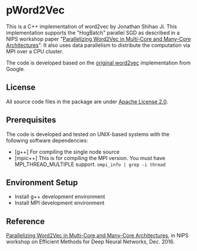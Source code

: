 # pWord2Vec
This is a C++ implementation of word2vec by Jonathan Shihao Ji. This implementation supports the "HogBatch" parallel SGD as described in a NIPS workshop paper "[Parallelizing Word2Vec in Multi-Core and Many-Core Architectures](https://arxiv.org/abs/1611.06172)". It also uses data parallelism to distribute the computation via MPI over a CPU cluster. 

The code is developed based on the [original word2vec](https://code.google.com/archive/p/word2vec/) implementation from Google.

## License
All source code files in the package are under [Apache License 2.0](http://www.apache.org/licenses/LICENSE-2.0).

## Prerequisites
The code is developed and tested on UNIX-based systems with the following software dependencies:

- [g++] For compiling the single node source
- [mpic++] This is for compiling the MPI version. You must have MPI_THREAD_MULTIPLE support. 
```ompi_info | grep -i thread```


## Environment Setup
* Install g++ development environment 
* Install MPI development environment

## Reference
[Parallelizing Word2Vec in Multi-Core and Many-Core Architectures](https://arxiv.org/abs/1611.06172), in NIPS workshop on Efficient Methods for Deep Neural Networks, Dec. 2016.
